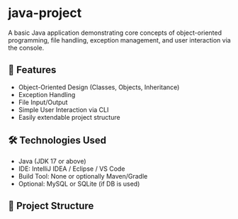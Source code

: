 # java-project

A basic Java application demonstrating core concepts of object-oriented programming, file handling, exception management, and user interaction via the console.

## 🚀 Features

- Object-Oriented Design (Classes, Objects, Inheritance)
- Exception Handling
- File Input/Output
- Simple User Interaction via CLI
- Easily extendable project structure

## 🛠️ Technologies Used

- Java (JDK 17 or above)
- IDE: IntelliJ IDEA / Eclipse / VS Code
- Build Tool: None or optionally Maven/Gradle
- Optional: MySQL or SQLite (if DB is used)

## 📁 Project Structure

